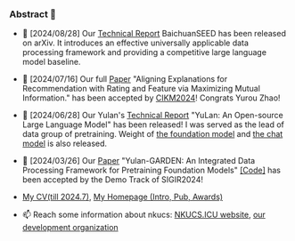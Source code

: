 ### Abstract 👋

- 📖 [2024/08/28] Our [Technical Report](https://arxiv.org/abs/2408.15079) BaichuanSEED has been released on arXiv. It introduces an effective universally applicable data processing framework and providing a competitive large language model baseline.

- 📖 \[2024/07/16\] Our full [Paper](https://arxiv.org/abs/2407.13274) "Aligning Explanations for Recommendation with Rating and Feature via Maximizing Mutual Information." has been accepted by [CIKM2024](https://cikm2024.org/)! Congrats Yurou Zhao!

- 📖 \[2024/06/28\] Our Yulan's [Technical Report](https://arxiv.org/abs/2406.19853) "YuLan: An Open-source Large Language Model" has been released! I was served as the lead of data group of pretraining. Weight of [the foundation model](https://huggingface.co/yulan-team/YuLan-Base-12b) and [the chat model](https://huggingface.co/yulan-team/YuLan-Chat-3-12b) is also released.

- 📖 \[2024/03/26\] Our [Paper](https://arxiv.org/abs/2402.16358) "Yulan-GARDEN: An Integrated Data Processing Framework for Pretraining Foundation Models" [\[Code\]](https://github.com/Emanual20/Yulan-GARDEN) has been accepted by the Demo Track of SIGIR2024!

- [My CV(till 2024.7)](https://github.com/Emanual20/Emanual20/blob/main/CV.pdf), [My Homepage (Intro, Pub, Awards)](https://emanual20.github.io)
- 📫 Reach some information about nkucs: [NKUCS.ICU website](https://nkucs.icu), [our development organization](https://github.com/NKUCS-ICU)
